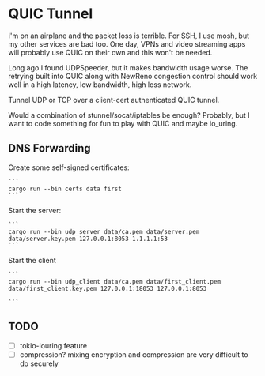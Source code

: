 # QUIC Tunnel

I'm on an airplane and the packet loss is terrible. For SSH, I use mosh, but my other services are bad too. One day, VPNs and video streaming apps will probably use QUIC on their own and this won't be needed.

Long ago I found UDPSpeeder, but it makes bandwidth usage worse. The retrying built into QUIC along with NewReno congestion control should work well in a high latency, low bandwidth, high loss network.

Tunnel UDP or TCP over a client-cert authenticated QUIC tunnel.

Would a combination of stunnel/socat/iptables be enough? Probably, but I want to code something for fun to play with QUIC and maybe io_uring.

## DNS Forwarding

Create some self-signed certificates:

    ```
    cargo run --bin certs data first
    ```

Start the server:

    ```
    cargo run --bin udp_server data/ca.pem data/server.pem data/server.key.pem 127.0.0.1:8053 1.1.1.1:53
    ```

Start the client 

    ```
    cargo run --bin udp_client data/ca.pem data/first_client.pem data/first_client.key.pem 127.0.0.1:18053 127.0.0.1:8053

    ```

## TODO

- [ ] tokio-iouring feature
- [ ] compression? mixing encryption and compression are very difficult to do securely
